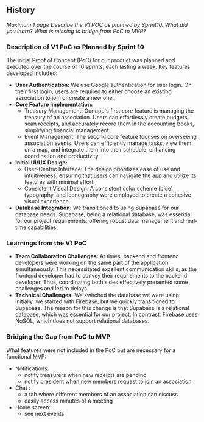 ## History
*Maximum 1 page*
*Describe the V1 POC as planned by Sprint10.*
*What did you learn?*
*What is missing to bridge from PoC to MVP?*

### Description of V1 PoC as Planned by Sprint 10

The initial Proof of Concept (PoC) for our product was planned and executed over the course of 10 sprints, each lasting a week. Key features developed included:

- **User Authentication:**
  We use Google authentication for user login. On their first login, users are required to either choose an existing association to join or create a new one.
- **Core Feature Implementation:**
  - Treasury Management: Our app's first core feature is managing the treasury of an association. Users can effortlessly create budgets, scan receipts, and accurately record them in the accounting books, simplifying financial management.
  - Event Management: The second core feature focuses on overseeing association events. Users can efficiently manage tasks, view them on a map, and integrate them into their schedule, enhancing coordination and productivity.
- **Initial UI/UX Design:**
  - User-Centric Interface: The design prioritizes ease of use and intuitiveness, ensuring that users can navigate the app and utilize its features with minimal effort.
  - Consistent Visual Design: A consistent color scheme (blue), typography, and iconography were employed to create a cohesive visual experience.
- **Database Integration:** We transitioned to using Supabase for our database needs. Supabase, being a relational database, was essential for our project requirements, offering robust data management and real-time capabilities.
### Learnings from the V1 PoC

- **Team Collaboration Challenges:**
At times, backend and frontend developers were working on the same part of the application simultaneously. This necessitated excellent communication skills, as the frontend developer had to convey their requirements to the backend developer. Thus, coordinating both sides effectively presented some challenges and led to delays.
- **Technical Challenges:**
We switched the database we were using: initially, we started with Firebase, but we quickly transitioned to Supabase. The reason for this change is that Supabase is a relational database, which was essential for our project. In contrast, Firebase uses NoSQL, which does not support relational databases.

### Bridging the Gap from PoC to MVP
What features were not included in the PoC but are necessary for a functional MVP: 
  - Notifications:
    - notify treasurers when new receipts are pending
    - notify president when new members request to join an association
  - Chat :
    - a tab where different members of an association can discuss
    - easily access minutes of a meeting
  - Home screen:
    - see next events



